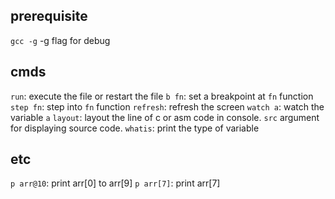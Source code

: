 ## prerequisite
`gcc -g`
-g flag for debug
## cmds
`run`: execute the file or restart the file
`b fn`: set a breakpoint at `fn` function
`step fn`: step into `fn` function
`refresh`: refresh the screen
`watch a`: watch the variable `a`
`layout`: layout the line of c or asm code in console. `src` argument for displaying source code.
`whatis`: print the type of variable

## etc
`p arr@10`: print arr[0] to arr[9]
`p arr[7]`: print arr[7]